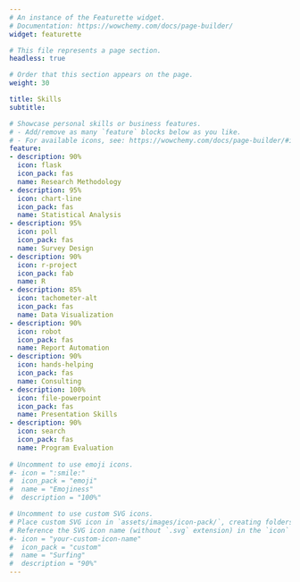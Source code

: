 ```yaml
---
# An instance of the Featurette widget.
# Documentation: https://wowchemy.com/docs/page-builder/
widget: featurette

# This file represents a page section.
headless: true

# Order that this section appears on the page.
weight: 30

title: Skills
subtitle:

# Showcase personal skills or business features.
# - Add/remove as many `feature` blocks below as you like.
# - For available icons, see: https://wowchemy.com/docs/page-builder/#icons
feature:
- description: 90%
  icon: flask
  icon_pack: fas
  name: Research Methodology
- description: 95%
  icon: chart-line
  icon_pack: fas
  name: Statistical Analysis
- description: 95%
  icon: poll
  icon_pack: fas
  name: Survey Design
- description: 90%
  icon: r-project
  icon_pack: fab
  name: R
- description: 85%
  icon: tachometer-alt
  icon_pack: fas
  name: Data Visualization
- description: 90%
  icon: robot
  icon_pack: fas
  name: Report Automation
- description: 90%
  icon: hands-helping
  icon_pack: fas
  name: Consulting
- description: 100%
  icon: file-powerpoint
  icon_pack: fas
  name: Presentation Skills
- description: 90%
  icon: search
  icon_pack: fas
  name: Program Evaluation
  
# Uncomment to use emoji icons.
#- icon = ":smile:"
#  icon_pack = "emoji"
#  name = "Emojiness"
#  description = "100%"  

# Uncomment to use custom SVG icons.
# Place custom SVG icon in `assets/images/icon-pack/`, creating folders if necessary.
# Reference the SVG icon name (without `.svg` extension) in the `icon` field.
#- icon = "your-custom-icon-name"
#  icon_pack = "custom"
#  name = "Surfing"
#  description = "90%"
---
```

